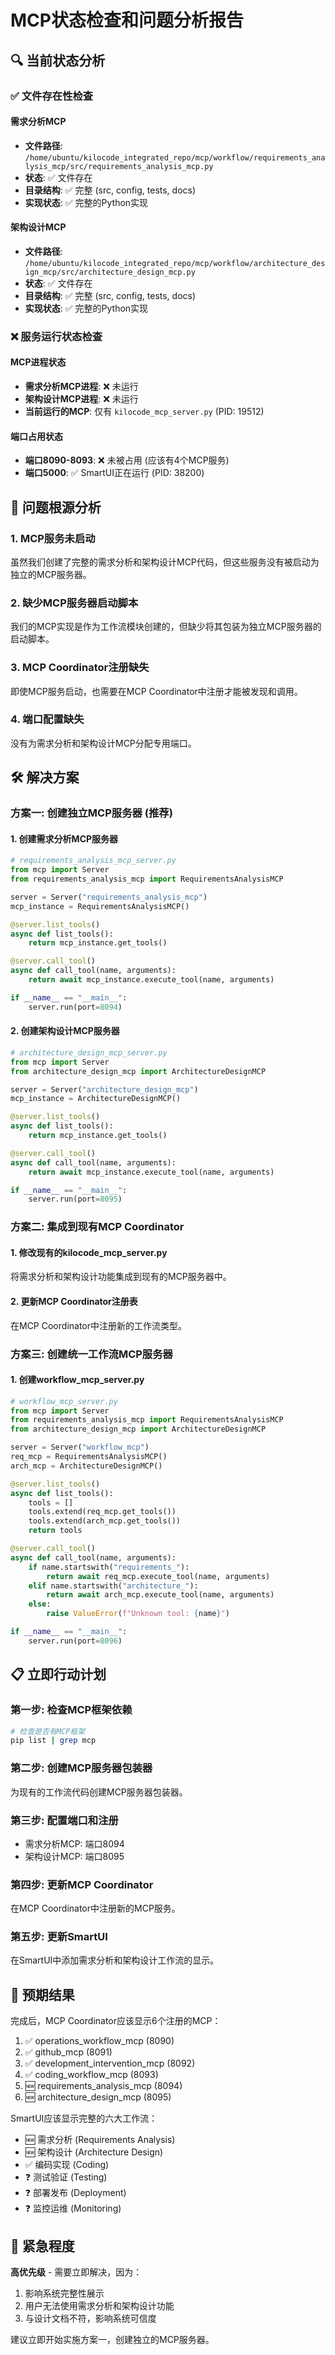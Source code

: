# MCP状态检查和问题分析报告

## 🔍 当前状态分析

### ✅ 文件存在性检查

#### 需求分析MCP
- **文件路径**: `/home/ubuntu/kilocode_integrated_repo/mcp/workflow/requirements_analysis_mcp/src/requirements_analysis_mcp.py`
- **状态**: ✅ 文件存在
- **目录结构**: ✅ 完整 (src, config, tests, docs)
- **实现状态**: ✅ 完整的Python实现

#### 架构设计MCP
- **文件路径**: `/home/ubuntu/kilocode_integrated_repo/mcp/workflow/architecture_design_mcp/src/architecture_design_mcp.py`
- **状态**: ✅ 文件存在
- **目录结构**: ✅ 完整 (src, config, tests, docs)
- **实现状态**: ✅ 完整的Python实现

### ❌ 服务运行状态检查

#### MCP进程状态
- **需求分析MCP进程**: ❌ 未运行
- **架构设计MCP进程**: ❌ 未运行
- **当前运行的MCP**: 仅有 `kilocode_mcp_server.py` (PID: 19512)

#### 端口占用状态
- **端口8090-8093**: ❌ 未被占用 (应该有4个MCP服务)
- **端口5000**: ✅ SmartUI正在运行 (PID: 38200)

## 🎯 问题根源分析

### 1. MCP服务未启动
虽然我们创建了完整的需求分析和架构设计MCP代码，但这些服务没有被启动为独立的MCP服务器。

### 2. 缺少MCP服务器启动脚本
我们的MCP实现是作为工作流模块创建的，但缺少将其包装为独立MCP服务器的启动脚本。

### 3. MCP Coordinator注册缺失
即使MCP服务启动，也需要在MCP Coordinator中注册才能被发现和调用。

### 4. 端口配置缺失
没有为需求分析和架构设计MCP分配专用端口。

## 🛠️ 解决方案

### 方案一: 创建独立MCP服务器 (推荐)

#### 1. 创建需求分析MCP服务器
```python
# requirements_analysis_mcp_server.py
from mcp import Server
from requirements_analysis_mcp import RequirementsAnalysisMCP

server = Server("requirements_analysis_mcp")
mcp_instance = RequirementsAnalysisMCP()

@server.list_tools()
async def list_tools():
    return mcp_instance.get_tools()

@server.call_tool()
async def call_tool(name, arguments):
    return await mcp_instance.execute_tool(name, arguments)

if __name__ == "__main__":
    server.run(port=8094)
```

#### 2. 创建架构设计MCP服务器
```python
# architecture_design_mcp_server.py
from mcp import Server
from architecture_design_mcp import ArchitectureDesignMCP

server = Server("architecture_design_mcp")
mcp_instance = ArchitectureDesignMCP()

@server.list_tools()
async def list_tools():
    return mcp_instance.get_tools()

@server.call_tool()
async def call_tool(name, arguments):
    return await mcp_instance.execute_tool(name, arguments)

if __name__ == "__main__":
    server.run(port=8095)
```

### 方案二: 集成到现有MCP Coordinator

#### 1. 修改现有的kilocode_mcp_server.py
将需求分析和架构设计功能集成到现有的MCP服务器中。

#### 2. 更新MCP Coordinator注册表
在MCP Coordinator中注册新的工作流类型。

### 方案三: 创建统一工作流MCP服务器

#### 1. 创建workflow_mcp_server.py
```python
# workflow_mcp_server.py
from mcp import Server
from requirements_analysis_mcp import RequirementsAnalysisMCP
from architecture_design_mcp import ArchitectureDesignMCP

server = Server("workflow_mcp")
req_mcp = RequirementsAnalysisMCP()
arch_mcp = ArchitectureDesignMCP()

@server.list_tools()
async def list_tools():
    tools = []
    tools.extend(req_mcp.get_tools())
    tools.extend(arch_mcp.get_tools())
    return tools

@server.call_tool()
async def call_tool(name, arguments):
    if name.startswith("requirements_"):
        return await req_mcp.execute_tool(name, arguments)
    elif name.startswith("architecture_"):
        return await arch_mcp.execute_tool(name, arguments)
    else:
        raise ValueError(f"Unknown tool: {name}")

if __name__ == "__main__":
    server.run(port=8096)
```

## 📋 立即行动计划

### 第一步: 检查MCP框架依赖
```bash
# 检查是否有MCP框架
pip list | grep mcp
```

### 第二步: 创建MCP服务器包装器
为现有的工作流代码创建MCP服务器包装器。

### 第三步: 配置端口和注册
- 需求分析MCP: 端口8094
- 架构设计MCP: 端口8095

### 第四步: 更新MCP Coordinator
在MCP Coordinator中注册新的MCP服务。

### 第五步: 更新SmartUI
在SmartUI中添加需求分析和架构设计工作流的显示。

## 🎯 预期结果

完成后，MCP Coordinator应该显示6个注册的MCP：
1. ✅ operations_workflow_mcp (8090)
2. ✅ github_mcp (8091)  
3. ✅ development_intervention_mcp (8092)
4. ✅ coding_workflow_mcp (8093)
5. 🆕 requirements_analysis_mcp (8094)
6. 🆕 architecture_design_mcp (8095)

SmartUI应该显示完整的六大工作流：
- 🆕 需求分析 (Requirements Analysis)
- 🆕 架构设计 (Architecture Design)
- ✅ 编码实现 (Coding)
- ❓ 测试验证 (Testing)
- ❓ 部署发布 (Deployment)
- ❓ 监控运维 (Monitoring)

## 🚨 紧急程度

**高优先级** - 需要立即解决，因为：
1. 影响系统完整性展示
2. 用户无法使用需求分析和架构设计功能
3. 与设计文档不符，影响系统可信度

建议立即开始实施方案一，创建独立的MCP服务器。

